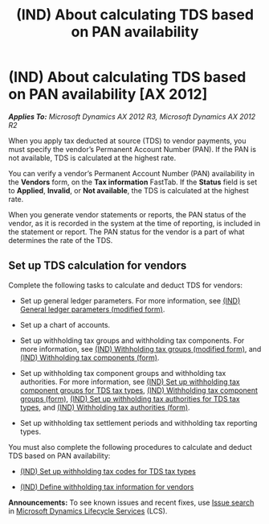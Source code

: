 ﻿---
title: (IND) About calculating TDS based on PAN availability
TOCTitle: (IND) About calculating TDS based on PAN availability
ms:assetid: 88e88c5b-efea-4550-b438-b832bdb56429
ms:mtpsurl: https://technet.microsoft.com/en-us/library/JJ678001(v=AX.60)
ms:contentKeyID: 49385961
ms.date: 04/18/2014
mtps_version: v=AX.60
---

# (IND) About calculating TDS based on PAN availability [AX 2012]


_**Applies To:** Microsoft Dynamics AX 2012 R3, Microsoft Dynamics AX 2012 R2_

When you apply tax deducted at source (TDS) to vendor payments, you must specify the vendor’s Permanent Account Number (PAN). If the PAN is not available, TDS is calculated at the highest rate.

You can verify a vendor’s Permanent Account Number (PAN) availability in the **Vendors** form, on the **Tax information** FastTab. If the **Status** field is set to **Applied**, **Invalid**, or **Not available**, the TDS is calculated at the highest rate.

When you generate vendor statements or reports, the PAN status of the vendor, as it is recorded in the system at the time of reporting, is included in the statement or report. The PAN status for the vendor is a part of what determines the rate of the TDS.

## Set up TDS calculation for vendors

Complete the following tasks to calculate and deduct TDS for vendors:

  - Set up general ledger parameters. For more information, see [(IND) General ledger parameters (modified form)](https://technet.microsoft.com/en-us/library/jj677901\(v=ax.60\)).

  - Set up a chart of accounts.

  - Set up withholding tax groups and withholding tax components. For more information, see [(IND) Withholding tax groups (modified form)](https://technet.microsoft.com/en-us/library/jj677874\(v=ax.60\)), and [(IND) Withholding tax components (form)](https://technet.microsoft.com/en-us/library/jj664790\(v=ax.60\)).

  - Set up withholding tax component groups and withholding tax authorities. For more information, see [(IND) Set up withholding tax component groups for TDS tax types](ind-set-up-withholding-tax-component-groups-for-tds-tax-types.md), [(IND) Withholding tax component groups (form)](https://technet.microsoft.com/en-us/library/jj678017\(v=ax.60\)), [(IND) Set up withholding tax authorities for TDS tax types](ind-set-up-withholding-tax-authorities-for-tds-tax-types.md), and [(IND) Withholding tax authorities (form)](https://technet.microsoft.com/en-us/library/jj664871\(v=ax.60\)).

  - Set up withholding tax settlement periods and withholding tax reporting types.

You must also complete the following procedures to calculate and deduct TDS based on PAN availability:

  - [(IND) Set up withholding tax codes for TDS tax types](ind-set-up-withholding-tax-codes-for-tds-tax-types.md)

  - [(IND) Define withholding tax information for vendors](ind-define-withholding-tax-information-for-vendors.md)

  
**Announcements:** To see known issues and recent fixes, use [Issue search](http://go.microsoft.com/fwlink/?linkid=389258) in [Microsoft Dynamics Lifecycle Services](http://go.microsoft.com/fwlink/?linkid=306505) (LCS).


